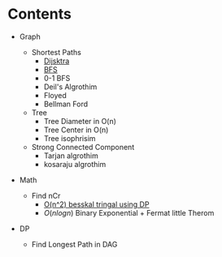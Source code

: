 # Contents
- Graph
	- Shortest Paths
		- [Dijsktra](dijkstra.cpp)
		- [BFS](BFS.cpp)
		- 0-1 BFS
		- Deil's Algrothim
		- Floyed
		- Bellman Ford
	- Tree
		- Tree Diameter in O(n)
		- Tree Center in O(n)
		- Tree isophrisim
	- Strong Connected Component
		- Tarjan algrothim
		- kosaraju algrothim
- Math
	- Find nCr
		- [O(n^2) besskal tringal using DP](nCr_DP.cpp)
		- $O(n logn)$ Binary Exponential + Fermat little Therom
		
- DP
	- Find Longest Path in DAG
